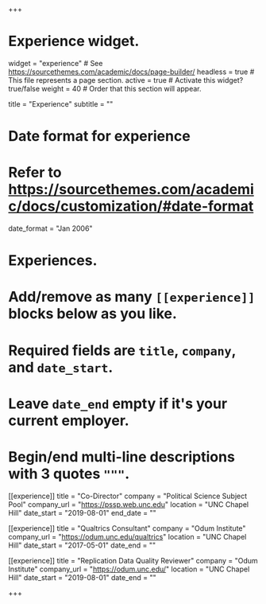 +++
# Experience widget.
widget = "experience"  # See https://sourcethemes.com/academic/docs/page-builder/
headless = true  # This file represents a page section.
active = true  # Activate this widget? true/false
weight = 40  # Order that this section will appear.

title = "Experience"
subtitle = ""

# Date format for experience
#   Refer to https://sourcethemes.com/academic/docs/customization/#date-format
date_format = "Jan 2006"

# Experiences.
#   Add/remove as many `[[experience]]` blocks below as you like.
#   Required fields are `title`, `company`, and `date_start`.
#   Leave `date_end` empty if it's your current employer.
#   Begin/end multi-line descriptions with 3 quotes `"""`.
[[experience]]
  title = "Co-Director"
  company = "Political Science Subject Pool"
  company_url = "https://pssp.web.unc.edu"
  location = "UNC Chapel Hill"
  date_start = "2019-08-01"
  end_date = ""
  
[[experience]]
  title = "Qualtrics Consultant"
  company = "Odum Institute"
  company_url = "https://odum.unc.edu/qualtrics"
  location = "UNC Chapel Hill"
  date_start = "2017-05-01"
  date_end = ""


[[experience]]
  title = "Replication Data Quality Reviewer"
  company = "Odum Institute"
  company_url = "https://odum.unc.edu/"
  location = "UNC Chapel Hill"
  date_start = "2019-08-01"
  date_end = ""
  

+++

